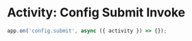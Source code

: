 # Activity: Config Submit Invoke

```typescript
app.on('config.submit', async ({ activity }) => {});
```
